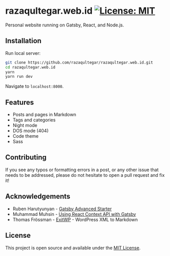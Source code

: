 # razaqultegar.web.id [![License: MIT](https://img.shields.io/badge/License-MIT-blue.svg)](https://opensource.org/licenses/MIT)

Personal website running on Gatsby, React, and Node.js.

## Installation

Run local server:

```bash
git clone https://github.com/razaqultegar/razaqultegar.web.id.git
cd razaqultegar.web.id
yarn
yarn run dev
```

Navigate to `localhost:8000`.

## Features

- Posts and pages in Markdown
- Tags and categories
- Night mode
- DOS mode (404)
- Code theme
- Sass

## Contributing

If you see any typos or formatting errors in a post, or any other issue that needs to be addressed, please do not hesitate to open a pull request and fix it!

## Acknowledgements

- Ruben Harutyunyan - [Gatsby Advanced Starter](https://github.com/vagr9k/gatsby-advanced-starter/)
- Muhammad Muhsin - [Using React Context API with Gatsby](https://www.gatsbyjs.org/blog/2019-01-31-using-react-context-api-with-gatsby/)
- Thomas Frössman - [ExitWP](https://github.com/thomasf/exitwp) - WordPress XML to Markdown

## License

This project is open source and available under the [MIT License](LICENSE).
